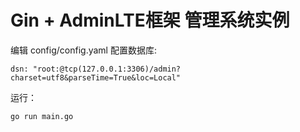 # Gin + AdminLTE框架 管理系统实例


编辑 config/config.yaml 配置数据库:
```
dsn: "root:@tcp(127.0.0.1:3306)/admin?charset=utf8&parseTime=True&loc=Local"
```

运行：
```
go run main.go
```
